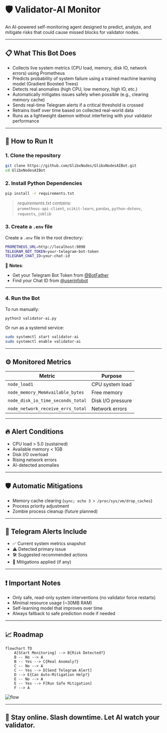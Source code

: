 # 🛡️ Validator-AI Monitor

An AI-powered self-monitoring agent designed to predict, analyze, and mitigate risks that could cause missed blocks for validator nodes.

---

## 📋 What This Bot Does

- Collects live system metrics (CPU load, memory, disk IO, network errors) using Prometheus  
- Predicts probability of system failure using a trained machine learning model (Gradient Boosted Trees)  
- Detects real anomalies (high CPU, low memory, high IO, etc.)  
- Automatically mitigates issues safely when possible (e.g., clearing memory cache)  
- Sends real-time Telegram alerts if a critical threshold is crossed  
- Retrains itself over time based on collected real-world data  
- Runs as a lightweight daemon without interfering with your validator performance  

---

## 🚀 How to Run It

### 1. Clone the repository

```bash
git clone https://github.com/GlibxNodes/GlibxNodesAIBot.git
cd GlibxNodesAIBot
```

### 2. Install Python Dependencies

```bash
pip install -r requirements.txt
```

> _requirements.txt contains:_  
> `prometheus-api-client`, `scikit-learn`, `pandas`, `python-dotenv`, `requests`, `joblib`

### 3. Create a `.env` file

Create a `.env` file in the root directory:

```bash
PROMETHEUS_URL=http://localhost:9090
TELEGRAM_BOT_TOKEN=your-telegram-bot-token
TELEGRAM_CHAT_ID=your-chat-id
```

📌 **Notes**:
- Get your Telegram Bot Token from [@BotFather](https://t.me/BotFather)
- Find your Chat ID from [@userinfobot](https://t.me/userinfobot)

---

### 4. Run the Bot

To run manually:

```bash
python3 validator-ai.py
```

Or run as a systemd service:

```bash
sudo systemctl start validator-ai
sudo systemctl enable validator-ai
```

---

## ⚙️ Monitored Metrics

| Metric                                | Purpose           |
|---------------------------------------|-------------------|
| `node_load1`                          | CPU system load   |
| `node_memory_MemAvailable_bytes`      | Free memory       |
| `node_disk_io_time_seconds_total`     | Disk I/O pressure |
| `node_network_receive_errs_total`     | Network errors    |

---

## 🔥 Alert Conditions

- CPU load > 5.0 (sustained)
- Available memory < 1GB
- Disk I/O overload
- Rising network errors
- AI-detected anomalies

---

## 🛡️ Automatic Mitigations

- Memory cache clearing (`sync; echo 3 > /proc/sys/vm/drop_caches`)
- Process priority adjustment
- Zombie process cleanup (future planned)

---

## 💬 Telegram Alerts Include

- ✅ Current system metrics snapshot  
- ⚠️ Detected primary issue  
- 🛠️ Suggested recommended actions  
- 🔧 Mitigations applied (if any)  

---

## ❗ Important Notes

- Only safe, read-only system interventions (no validator force restarts)  
- Minimal resource usage (~30MB RAM)  
- Self-learning model that improves over time  
- Always fallback to safe prediction mode if needed  

---

## 📈 Roadmap

```mermaid
flowchart TD
    A[Start Monitoring] --> B{Risk Detected?}
    B -- No --> A
    B -- Yes --> C{Real Anomaly?}
    C -- No --> A
    C -- Yes --> D[Send Telegram Alert]
    D --> E{Can Auto-Mitigation Help?}
    E -- No --> A
    E -- Yes --> F[Run Safe Mitigation]
    F --> A
```

![flow](https://github.com/user-attachments/assets/2e126a8f-a444-41c8-b42e-b411f10c38ec)

---

## 🏁 Stay online. Slash downtime. Let AI watch your validator.



